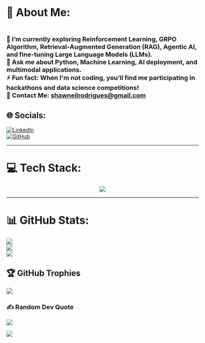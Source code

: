 # 💫 About Me:
### <br>🌱 I’m currently exploring Reinforcement Learning, GRPO Algorithm, Retrieval-Augmented Generation (RAG), Agentic AI, and fine-tuning Large Language Models (LLMs).<br>💬 Ask me about Python, Machine Learning, AI deployment, and multimodal applications.<br>⚡ Fun fact: When I'm not coding, you’ll find me participating in hackathons and data science competitions!<br>📮 Contact Me: shawneilrodrigues@gmail.com

## 🌐 Socials:
[![LinkedIn](https://skillicons.dev/icons?i=linkedin)](https://linkedin.com/in/shawneil-rodrigues-923982286/)  
[![GitHub](https://skillicons.dev/icons?i=github)](https://github.com/ShawneilRodrigues)

---

# 💻 Tech Stack:
<p align="center">
  <a href="https://skillicons.dev">
    <img src="https://skillicons.dev/icons?i=python,java,cpp,dart,flutter,html,css,mysql,firebase,flask,fastapi,tensorflow,pytorch,keras,sklearn,opencv,docker,aws,azure,git,github,vscode,postman&perline=12" />
  </a>
</p>

---

# 📊 GitHub Stats:
![](https://github-readme-stats.vercel.app/api?username=ShawneilRodrigues&theme=dark&hide_border=false&include_all_commits=false&count_private=false)<br/>
![](https://github-readme-streak-stats.herokuapp.com/?user=ShawneilRodrigues&theme=dark&hide_border=false)<br/>
![](https://github-readme-stats.vercel.app/api/top-langs/?username=ShawneilRodrigues&theme=dark&hide_border=false&include_all_commits=false&count_private=false&layout=compact)

## 🏆 GitHub Trophies
![](https://github-profile-trophy.vercel.app/?username=ShawneilRodrigues&theme=monokai&no-frame=false&no-bg=true&margin-w=4)

### ✍️ Random Dev Quote
![](https://quotes-github-readme.vercel.app/api?type=horizontal&theme=radical)

[![](https://visitcount.itsvg.in/api?id=ShawneilRodrigues&label=Profile%20Views&icon=0&pretty=false)](https://visitcount.itsvg.in)

<!-- Inspired by GPRM ( https://gprm.itsvg.in ) -->
